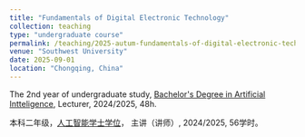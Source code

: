 ```yaml
---
title: "Fundamentals of Digital Electronic Technology"
collection: teaching
type: "undergraduate course"
permalink: /teaching/2025-autum-fundamentals-of-digital-electronic-technology
venue: "Southwest University"
date: 2025-09-01
location: "Chongqing, China"
---
```


The 2nd year of undergraduate study, [Bachelor's Degree in Artificial Intteligence](https://ai.swu.edu.cn/jyjx/bks/zyjj.htm), Lecturer, 2024/2025, 48h.

本科二年级，[人工智能学士学位](https://ai.swu.edu.cn/jyjx/bks/zyjj.htm)， 主讲（讲师）, 2024/2025, 56学时。

